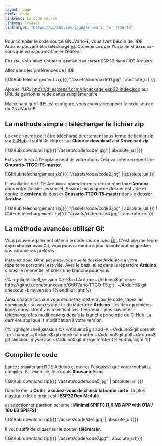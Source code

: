 ```yaml
---
layout: page
title: Code
linkdesc: Le code source
linkmsg: Trouver !
linktarget: "https://github.com/jpg63/Gnuvario_for_TTGO-T5"
---
```


Pour compiler le code source GNUVario-E, vous avez besoin de l’IDE ​​Arduino pouvant être téléchargé [ici](https://www.arduino.cc/en/Main/Software). Commencez par l'installer et assurez-vous que vous pouvez lancer l'éditeur.

Ensuite, vous allez ajouter la gestion des cartes ESP32 dans l'IDE Arduino

Allez dans les préférences de l'IDE

![GitHub téléchargement zip]({{ "/assets/code/code11.jpg" | absolute_url }})

Ajouter l'URL https://dl.espressif.com/dl/package_esp32_index.json aux URL de gestionnaire de cartes supplèmentaire 

Maintenant que l'IDE est configuré, vous pouvez récupérer le code source du GNUVario-E.

La méthode simple : télécharger le fichier zip
----------------------------------

Le code source peut être téléchargé directement sous forme de fichier zip sur [GitHub](https://github.com/prunkdump/GNUVario-TTGO-T5). Il suffit de cliquer sur **Clone or download** and **Download zip**.

![GitHub download zip]({{ "/assets/code/code1.jpg" | absolute_url }})

Extrayez le zip à l'emplacement de votre choix. Cela va créer un repertoire **Gnuvario-TTGO-T5-master**.

![GitHub téléchargement zip]({{ "/assets/code/code2.jpg" | absolute_url }})

L’installation de l’IDE Arduino a normalement créé un répertoire **Arduino** dans votre dossier personnel. Assurez-vous que ce dossier est vide et copiez le **contenu** du dossier **Gnuvario-TTGO-T5-master** dans le dossier **Arduino**.

![GitHub téléchargement zip]({{ "/assets/code/code3.jpg" | absolute_url }})
![GitHub téléchargement zip]({{ "/assets/code/code4.jpg" | absolute_url }})

La méthode avancée: utiliser Git
-----------------------------

Vous pouvez également obtenir le code source avec [Git](https://git-scm.com/). C'est une meilleure approche car avec Git, vous pouvez mettre à jour le code tout en gardant vos paramètres préférés.

Installez donc Git et assurez-vous que le dossier **Arduino** de votre répertoire personnel est vide. Avec le bash, allez dans le répertoire **Arduino**, clonez le référentiel et créez une branche pour vous.

{% highlight shell_session %}
~$ cd Arduino
~/Arduino$ git clone https://github.com/prunkdump/GNUVario-TTGO-T5.git .
~/Arduino$ git checkout -b myversion 
{% endhighlight %}

Ainsi, chaque fois que vous souhaitez mettre à jour le code, tapez les commandes suivantes à partir du répertoire **Arduino**. Les deux premières lignes enregistrent vos modifications. Les deux lignes suivantes téléchargent les modifications depuis la branche principale de GitHub. La dernière applique la modification à votre version.

{% highlight shell_session %}
~/Arduino$ git add -A
~/Arduino$ git commit -m 'change'
~/Arduino$ git checkout master
~/Arduino$ git pull
~/Arduino$ git checkout myversion
~/Arduino$ git merge master
{% endhighlight %}

Compiler le code
-----------------

Lancez maintenant l'IDE Arduino et ouvrez l'esquisse que vous souhaitez compiler. Par exemple, le croquis **Gnuvario-E.ino**.

![GitHub download zip]({{ "/assets/code/code5.jpg" | absolute_url }})

Dans le menu **Outils**, **assurez-vous de choisir la bonne carte**. La plus classique de ce projet est l'**ESP32 Dev Module**.

et selectionner partition scheme : **Minimal SPIFFS (1,9 MB APP with OTA / 180 KB SPIFFS)**
 

![GitHub download zip]({{ "/assets/code/ide1.jpg" | absolute_url }})

Il vous suffit de cliquer sur le bouton **téléverser**.

![GitHub download zip]({{ "/assets/code/code7.jpg" | absolute_url }})








